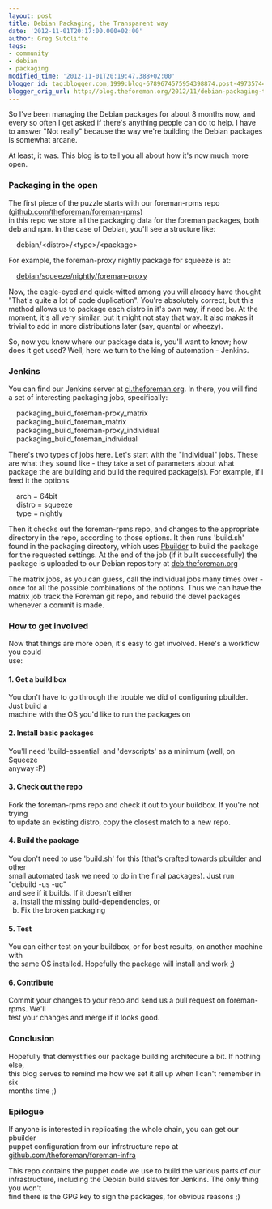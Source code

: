 ```yaml
---
layout: post
title: Debian Packaging, the Transparent way
date: '2012-11-01T20:17:00.000+02:00'
author: Greg Sutcliffe
tags:
- community
- debian
- packaging
modified_time: '2012-11-01T20:19:47.388+02:00'
blogger_id: tag:blogger.com,1999:blog-6789674575954398874.post-497357445063370416
blogger_orig_url: http://blog.theforeman.org/2012/11/debian-packaging-transparent-way.html
---
```

  
So I've been managing the Debian packages for about 8 months now, and
every so often I get asked if there's anything people can do to help. I
have to answer "Not really" because the way we're building the
Debian packages is somewhat arcane.  
  
At least, it was. This blog is to tell you all about how it's now much
more open.  
  
<!--more-->

### Packaging in the open

The first piece of the puzzle starts with our foreman-rpms repo
([github.com/theforeman/foreman-rpms](https://github.com/theforeman/foreman-rpms))  
in this repo we store all the packaging data for the foreman packages,
both deb and rpm. In the case of Debian, you'll see a structure like:  
  
    debian/&lt;distro&gt;/&lt;type&gt;/&lt;package&gt;  
  
For example, the foreman-proxy nightly package for squeeze is at:  
  
   
[debian/squeeze/nightly/foreman-proxy](https://github.com/theforeman/foreman-rpms/tree/master/debian/squeeze/nightly/foreman-proxy)  
  
Now, the eagle-eyed and quick-witted among you will already have thought
"That's quite a lot of code duplication". You're absolutely correct, but
this method allows us to package each distro in it's own way, if need
be. At the moment, it's all very similar, but it might not stay that
way. It also makes it trivial to add in more distributions later (say,
quantal or wheezy).  
  
So, now you know where our package data is, you'll want to know; how
does it get used? Well, here we turn to the king of automation -
Jenkins.  
  

### Jenkins

You can find our Jenkins server at
[ci.theforeman.org](http://ci.theforeman.org/). In there, you will find
a set of interesting packaging jobs, specifically:  
  
    packaging\_build\_foreman-proxy\_matrix  
    packaging\_build\_foreman\_matrix  
    packaging\_build\_foreman-proxy\_individual  
    packaging\_build\_foreman\_individual  
  
There's two types of jobs here. Let's start with the "individual" jobs.
These are what they sound like - they take a set of parameters about
what package the are building and build the required package(s). For
example, if I feed it the options  
  
    arch = 64bit  
    distro = squeeze  
    type = nightly  
  
Then it checks out the foreman-rpms repo, and changes to the appropriate
directory in the repo, according to those options. It then runs
'build.sh' found in the packaging directory, which uses
[Pbuilder](http://www.netfort.gr.jp/~dancer/software/pbuilder-doc/pbuilder-doc.html) to
build the package for the requested settings. At the end of the job (if
it built successfully) the package is uploaded to our Debian repository
at [deb.theforeman.org](http://deb.theforeman.org/)  
  
The matrix jobs, as you can guess, call the individual jobs many times
over - once for all the possible combinations of the options. Thus we
can have the matrix job track the Foreman git repo, and rebuild the
devel packages whenever a commit is made.  
  

### How to get involved

Now that things are more open, it's easy to get involved. Here's a
workflow you could  
use:  

#### 1. Get a build box

You don't have to go through the trouble we did of configuring pbuilder.
Just build a  
machine with the OS you'd like to run the packages on  

#### 2. Install basic packages

You'll need 'build-essential' and 'devscripts' as a minimum (well, on
Squeeze  
anyway :P)  

#### 3. Check out the repo

Fork the foreman-rpms repo and check it out to your buildbox. If you're
not trying  
to update an existing distro, copy the closest match to a new repo.  

#### 4. Build the package

You don't need to use 'build.sh' for this (that's crafted towards
pbuilder and other  
small automated task we need to do in the final packages). Just run
"debuild -us -uc"  
and see if it builds. If it doesn't either  
  a. Install the missing build-dependencies, or  
  b. Fix the broken packaging  

#### 5. Test

You can either test on your buildbox, or for best results, on another
machine with  
the same OS installed. Hopefully the package will install and work ;)  

#### 6. Contribute

Commit your changes to your repo and send us a pull request on
foreman-rpms. We'll  
test your changes and merge if it looks good.  
  

### Conclusion

Hopefully that demystifies our package building architecure a bit. If
nothing else,  
this blog serves to remind me how we set it all up when I can't remember
in six  
months time ;)  
  

### Epilogue

If anyone is interested in replicating the whole chain, you can get our
pbuilder  
puppet configuration from our infrstructure repo at
[github.com/theforeman/foreman-infra](https://github.com/theforeman/foreman-infra)  
  
This repo contains the puppet code we use to build the various parts of
our  
infrastructure, including the Debian build slaves for Jenkins. The only
thing you won't  
find there is the GPG key to sign the packages, for obvious reasons ;)
